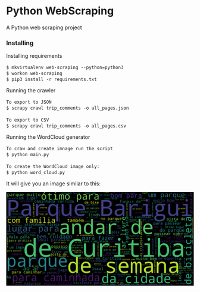 # Python WebScraping

A Python web scraping project

### Installing

Installing requirements
```
$ mkvirtualenv web-scraping --python=python3
$ workon web-scraping
$ pip3 install -r requirements.txt
```

Running the crawler
```
To export to JSON
$ scrapy crawl trip_comments -o all_pages.json

To export to CSV
$ scrapy crawl trip_comments -o all_pages.csv
```
Running the WordCloud generator
```
To craw and create imnage run the script
$ python main.py

To create the WordCloud image only:
$ python word_cloud.py
```
It will give you an image similar to this:

![WordCloud Trip](tripadvisor_word_cloud.png)